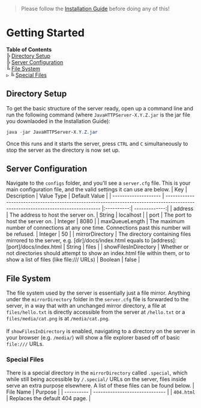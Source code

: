 > Please follow the [Installation Guide](INSTALL.md) before doing any of this!
# Getting Started
**Table of Contents**<br>
╠ [Directory Setup](#directory-setup)<br>
╠ [Server Configuration](#server-configuration)<br>
╚ [File System](#file-system)<br>
‎▹ ╚ [Special Files](#special-files#)
## Directory Setup
To get the basic structure of the server ready, open up a command line and run the following command (where `JavaHTTPServer-X.Y.Z.jar` is the jar file you downlaoded in the Installation Guide):
```powershell
java -jar JavaHTTPServer-X.Y.Z.jar
```
Once this runs and it starts the server, press `CTRL` and `C` simultaneously to stop the server as the directory is now set up.
## Server Configuration
Navigate to the `configs` folder, and you'll see a `server.cfg` file. This is your main configuration file, and the valid settings it can use are below.
| Key                  | Description                                                                                                                       | Value Type | Default Value |
| -------------------- | --------------------------------------------------------------------------------------------------------------------------------- |:----------:| -------------:|
| address              | The address to host the server on.                                                                                                | String     |     localhost |
| port                 | The port to host the server on.                                                                                                   | Integer    |          8080 |
| maxQueueLength       | The maximum number of connections at any one time. Connections past this number will be refused.                                  | Integer    |            50 |
| mirrorDirectory      | The directory containing files mirrored to the server, e.g. [dir]/docs/index.html equals to [address]:[port]/docs/index.html      | String     |         files |
| showFilesInDirectory | Whether or not directories should attempt to show an index.html file within them, or to show a list of files (like file:/// URLs) | Boolean    |         false |
## File System
The file system used by the server is essentially just a file mirror. Anything under the `mirrorDirectory` folder in the `server.cfg` file is forwarded to the server, 
in a way that with an unchanged mirror directory, a file at `files/hello.txt` is directly accessible from the server at `/hello.txt` or a `files/media/cat.png` is at
`/media/cat.png`.<br><br>If `showFilesInDirectory` is enabled, navigating to a directory on the server in your browser (e.g. `/media/`) will show a file explorer based off of
basic `file:///` URLs.
### Special Files
There is a special directory in the `mirrorDirectory` called `.special`, which while still being accessible by `/.special/` URLs on the server, files inside serve an extra
purpose elsewhere. A list of these files can be found below.
| File Name  | Purpose                        |
| ---------- | ------------------------------ |
| `404.html` | Replaces the default 404 page. |